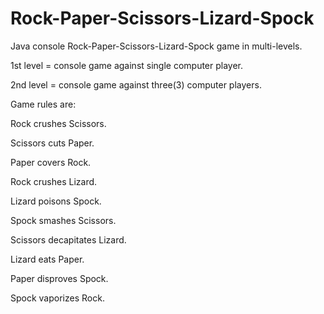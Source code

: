 # Rock-Paper-Scissors-Lizard-Spock
Java console Rock-Paper-Scissors-Lizard-Spock game in multi-levels.

1st level = console game against single computer player.



2nd level = console game against three(3) computer players.

Game rules are:


Rock crushes Scissors.


Scissors cuts Paper.


Paper covers Rock.


Rock crushes Lizard.


Lizard poisons Spock.


Spock smashes Scissors.


Scissors decapitates Lizard.


Lizard eats Paper.


Paper disproves Spock.


Spock vaporizes Rock.
